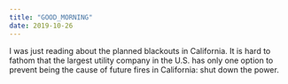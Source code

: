 ```yaml
---
title: "GOOD_MORNING"
date: 2019-10-26
---
```


I was just reading about the planned blackouts in California. It is hard to fathom that the largest utility company in the U.S. has only
one option to prevent being the cause of future fires in California: shut down the power.
